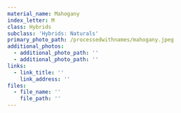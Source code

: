 ```yaml
---
material_name: Mahogany
index_letter: M
class: Hybrids
subclass: 'Hybrids: Naturals'
primary_photo_path: /processedwithnames/mahogany.jpeg
additional_photos:
  - additional_photo_path: ''
  - additional_photo_path: ''
links:
  - link_title: ''
    link_address: ''
files:
  - file_name: ''
    file_path: ''
---
```


